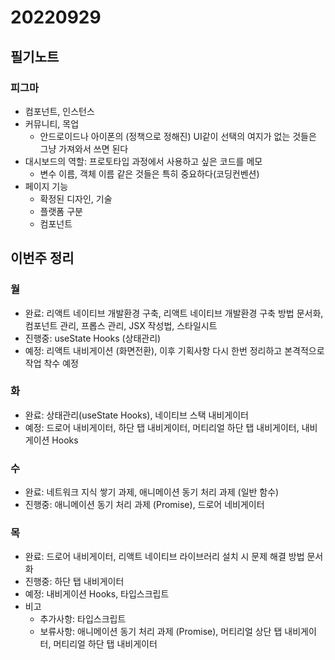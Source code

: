﻿# 20220929
## 필기노트
### 피그마
- 컴포넌트, 인스턴스
- 커뮤니티, 목업
  - 안드로이드나 아이폰의 (정책으로 정해진) UI같이 선택의 여지가 없는 것들은 그냥 가져와서 쓰면 된다
- 대시보드의 역할: 프로토타입 과정에서 사용하고 싶은 코드를 메모
  - 변수 이름, 객체 이름 같은 것들은 특히 중요하다(코딩컨벤션)
- 페이지 기능
  - 확정된 디자인, 기술
  - 플랫폼 구분
  - 컴포넌트

## 이번주 정리
### 월
- 완료: 리액트 네이티브 개발환경 구축, 리액트 네이티브 개발환경 구축 방법 문서화, 컴포넌트 관리, 프롭스 관리, JSX 작성법, 스타일시트 
- 진행중: useState Hooks (상태관리)
- 예정: 리액트 내비게이션 (화면전환), 이후 기획사항 다시 한번 정리하고 본격적으로 작업 착수 예정
### 화
- 완료: 상태관리(useState Hooks), 네이티브 스택 내비게이터
- 예정: 드로어 내비게이터, 하단 탭 내비게이터, 머티리얼 하단 탭 내비게이터, 내비게이션 Hooks
### 수
- 완료: 네트워크 지식 쌓기 과제, 애니메이션 동기 처리 과제 (일반 함수)
- 진행중: 애니메이션 동기 처리 과제 (Promise), 드로어 네비게이터
### 목
- 완료: 드로어 내비게이터, 리액트 네이티브 라이브러리 설치 시 문제 해결 방법 문서화
- 진행중: 하단 탭 내비게이터
- 예정: 내비게이션 Hooks, 타입스크립트
- 비고
  - 추가사항: 타입스크립트
  - 보류사항: 애니메이션 동기 처리 과제 (Promise), 머티리얼 상단 탭 내비게이터, 머티리얼 하단 탭 내비게이터

